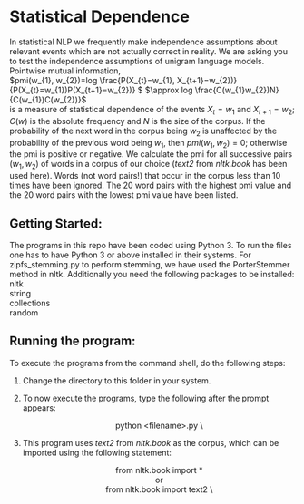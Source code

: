 # Statistical Dependence
In statistical NLP we frequently make independence assumptions about relevant events which are not actually correct in reality. We are asking you to test the independence assumptions of unigram language models.
Pointwise mutual information, \
$pmi(w_{1}, w_{2})=log \frac{P(X_{t}=w_{1}, X_{t+1}=w_{2})} {P(X_{t}=w_{1})P(X_{t+1}=w_{2})} $ 
$\approx log \frac{C(w_{1}w_{2})N}{C(w_{1})C(w_{2})}$ \
is a measure of statistical dependence of the events $X_{t}=w_{1}$ and $X_{t+1}=w_{2}$; $C(w)$ is the absolute frequency and *N* is the size of the corpus. If the probability of the next word in the corpus being $w_{2}$ is unaffected by the probability of the previous word being $w_{1}$, then $pmi(w_{1}, w_{2}) = 0$; otherwise the pmi is positive or negative.
We calculate the pmi for all successive pairs $(w_{1}, w_{2})$ of words in a corpus of our choice (*text2* from *nltk.book* has been used here). Words (not word pairs!) that occur in the corpus less than 10 times have been ignored. The 20 word pairs with the highest pmi value and the 20 word pairs with the lowest pmi value have been listed.
## Getting Started:
The programs in this repo have been coded using Python 3. To run the files one has to have Python 3 or above installed in their systems. For zipfs_stemming.py to perform stemming, we have used the PorterStemmer method in nltk. Additionally you need the following packages to be installed: \
nltk \
string \
collections \
random 
## Running the program:
To execute the programs from the command shell, do the following steps: 
1. Change the directory to this folder in your system. 
2. To now execute the programs, type the following after the prompt appears: \
			<div align="center"> python \<filename\>.py \
	
3. This program uses *text2* from *nltk.book* as the corpus,  which can be imported using the following statement: \
				<div align="center"> from nltk.book import * \
				<div align="center"> or \
				<div align="center"> from nltk.book import text2 \
